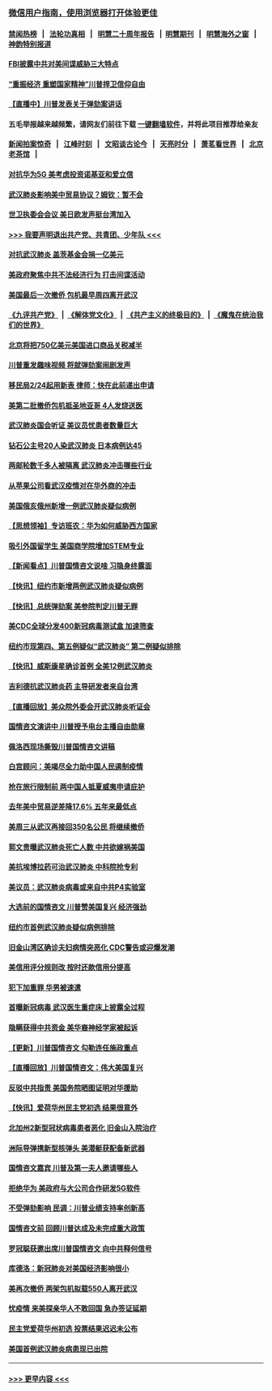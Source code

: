 ### [微信用户指南，使用浏览器打开体验更佳](https://github.com/gfw-breaker/banned-news1/blob/master/indexes/wechat-guide.md?t=0)
#### [禁闻热榜](热点新闻.md?t=0)  &nbsp;&nbsp;|&nbsp;&nbsp; [法轮功真相](https://github.com/gfw-breaker/truth/blob/master/README.md?t=0) &nbsp;&nbsp;|&nbsp;&nbsp; [明慧二十周年报告](https://github.com/gfw-breaker/mh-reports/blob/master/README.md?t=0) &nbsp;&nbsp;|&nbsp;&nbsp;[明慧期刊](https://github.com/gfw-breaker/mh-qikan) &nbsp;&nbsp;|&nbsp;&nbsp; [明慧海外之窗](https://github.com/gfw-breaker/mh-news/blob/master/README.md?t=0) &nbsp;&nbsp;|&nbsp;&nbsp; [神韵特别报道](https://github.com/gfw-breaker/mh-news/blob/master/shenyun.md?t=0)
#### [FBI披露中共对美间谍威胁三大特点](../pages/nsc412/n11849700.md?t=02070411) 
#### [“重振经济 重塑国家精神”川普捍卫信仰自由](../pages/nsc412/n11849641.md?t=02070411) 
#### [【直播中】川普发表关于弹劾案讲话](../pages/nsc412/n11849472.md?t=02070411) 
#### 五毛举报越来越频繁，请网友们前往下载 [一键翻墙软件](https://github.com/gfw-breaker/ssr-accounts)，并将此项目推荐给亲友
#### [新闻拍案惊奇](https://github.com/gfw-breaker/banned-news1/blob/master/pages/link4.md) &nbsp;&nbsp;|&nbsp;&nbsp; [江峰时刻](https://github.com/gfw-breaker/banned-news1/blob/master/pages/link4.md) &nbsp;&nbsp;|&nbsp;&nbsp; [文昭谈古论今](https://github.com/gfw-breaker/banned-news1/blob/master/pages/link4.md) &nbsp;&nbsp;|&nbsp;&nbsp; [天亮时分](https://github.com/gfw-breaker/banned-news1/blob/master/pages/link4.md) &nbsp;&nbsp;|&nbsp;&nbsp; [萧茗看世界](https://github.com/gfw-breaker/banned-news1/blob/master/pages/link4.md) &nbsp;&nbsp;|&nbsp;&nbsp; [北京老茶馆](https://github.com/gfw-breaker/banned-news1/blob/master/pages/link4.md) &nbsp;&nbsp;|&nbsp;&nbsp; 
#### [对抗华为5G 美考虑投资诺基亚和爱立信](../pages/nsc412/n11849510.md?t=02070411) 
#### [武汉肺炎影响美中贸易协议？姆钦：暂不会](../pages/nsc412/n11849497.md?t=02070411) 
#### [世卫执委会会议 美日欧发声挺台湾加入](../pages/nsc412/n11849433.md?t=02070411) 
#### [>>> 我要声明退出共产党、共青团、少年队 <<<](https://github.com/begood0513/goodnews/blob/master/quit/letter.md) 
#### [对抗武汉肺炎 盖茨基金会捐一亿美元](../pages/nsc412/n11848953.md?t=02070411) 
#### [美政府聚焦中共不法经济行为 打击间谍活动](../pages/nsc412/n11849322.md?t=02070411) 
#### [美国最后一次撤侨 包机最早周四离开武汉](../pages/nsc412/n11849395.md?t=02070411) 
#### [《九评共产党》](https://github.com/begood0513/9ping.md/blob/master/README.md) &nbsp;|&nbsp; [《解体党文化》](../../../../jtdwh.md/blob/master/README.md)  &nbsp;|&nbsp; [《共产主义的终极目的》](../../../../gczydzjmd.md/blob/master/README.md) &nbsp;|&nbsp; [《魔鬼在统治我们的世界》](../../../../mgztzwmdsj.md/blob/master/README.md) 
#### [北京将把750亿美元美国进口商品关税减半](../pages/nsc412/n11848896.md?t=02070411) 
#### [川普重发趣味视频 将就弹劾案闹剧发声](../pages/nsc412/n11848715.md?t=02070411) 
#### [移民局2/24起用新表  律师：快在此前递出申请](../pages/nsc412/n11848220.md?t=02070411) 
#### [美第二批撤侨包机抵圣地亚哥 4人发烧送医](../pages/nsc412/n11847923.md?t=02070411) 
#### [武汉肺炎国会听证 美议员忧患者数量巨大](../pages/nsc412/n11844851.md?t=02070411) 
#### [钻石公主号20人染武汉肺炎 日本病例达45](../pages/nsc412/n11847823.md?t=02070411) 
#### [两邮轮数千多人被隔离 武汉肺炎冲击哪些行业](../pages/nsc412/n11847456.md?t=02070411) 
#### [从苹果公司看武汉疫情对在华外商的冲击](../pages/nsc412/n11847586.md?t=02070411) 
#### [美国俄亥俄州新增一例武汉肺炎疑似病例](../pages/nsc412/n11847714.md?t=02070411) 
#### [【思想领袖】专访班农：华为如何威胁西方国家](../pages/nsc412/n11847306.md?t=02070411) 
#### [吸引外国留学生 美国商学院增加STEM专业](../pages/nsc412/n11847417.md?t=02070411) 
#### [【新闻看点】川普国情咨文说啥 习隐身终露面](../pages/nsc412/n11847016.md?t=02070411) 
#### [【快讯】纽约市新增两例武汉肺炎疑似病例](../pages/nsc412/n11847250.md?t=02070411) 
#### [【快讯】总统弹劾案 美参院判定川普无罪](../pages/nsc412/n11847316.md?t=02070411) 
#### [美CDC全球分发400新冠病毒测试盒 加速筛查](../pages/nsc412/n11847260.md?t=02070411) 
#### [纽约市现第四、第五例疑似“武汉肺炎”   第二例疑似排除](../pages/nsc412/n11847332.md?t=02070411) 
#### [【快讯】威斯康星确诊首例 全美12例武汉肺炎](../pages/nsc412/n11847162.md?t=02070411) 
#### [吉利德抗武汉肺炎药 主导研发者来自台湾](../pages/nsc412/n11847064.md?t=02070411) 
#### [【直播回放】美众院外委会开武汉肺炎听证会](../pages/nsc412/n11846727.md?t=02070411) 
#### [国情咨文演讲中 川普授予电台主播自由勋章](../pages/nsc412/n11846815.md?t=02070411) 
#### [佩洛西现场撕毁川普国情咨文讲稿](../pages/nsc412/n11846724.md?t=02070411) 
#### [白宫顾问：美竭尽全力助中国人民遏制疫情](../pages/nsc412/n11846756.md?t=02070411) 
#### [抢在旅行限制前 两中国人抵夏威夷申请庇护](../pages/nsc412/n11846866.md?t=02070411) 
#### [去年美中贸易逆差降17.6% 五年来最低点](../pages/nsc412/n11846755.md?t=02070411) 
#### [美周三从武汉再接回350名公民 将继续撤侨](../pages/nsc412/n11846705.md?t=02070411) 
#### [郭文贵曝武汉肺炎死亡人数 中共欲嫁祸美国](../pages/nsc412/n11846240.md?t=02070411) 
#### [美抗埃博拉药可治武汉肺炎 中科院抢专利](../pages/nsc412/n11846409.md?t=02070411) 
#### [美议员：武汉肺炎病毒或来自中共P4实验室](../pages/nsc412/n11846043.md?t=02070411) 
#### [大选前的国情咨文 川普赞美国复兴 经济强劲](../pages/nsc412/n11845526.md?t=02070411) 
#### [纽约市首例武汉肺炎疑似病例排除](../pages/nsc412/n11844989.md?t=02070411) 
#### [旧金山湾区确诊夫妇病情突恶化 CDC警告或迎爆发潮](../pages/nsc412/n11845730.md?t=02070411) 
#### [美信用评分规则改  按时还款信用分提高](../pages/nsc412/n11845488.md?t=02070411) 
#### [犯下加重罪 华男被速遣](../pages/nsc412/n11845476.md?t=02070411) 
#### [首曝新冠病毒 武汉医生重症床上披露全过程](../pages/nsc412/n11845150.md?t=02070411) 
#### [隐瞒获得中共资金 美华裔神经学家被起诉](../pages/nsc412/n11844879.md?t=02070411) 
#### [【更新】川普国情咨文 勾勒连任施政重点](../pages/nsc412/n11845223.md?t=02070411) 
#### [【直播回放】川普国情咨文：伟大美国复兴](../pages/nsc412/n11842079.md?t=02070411) 
#### [反驳中共指责 美国务院晒图证明对华援助](../pages/nsc412/n11844859.md?t=02070411) 
#### [【快讯】爱荷华州民主党初选 结果很意外](../pages/nsc412/n11844878.md?t=02070411) 
#### [北加州2新型冠状病毒患者恶化 旧金山入院治疗](../pages/nsc412/n11844842.md?t=02070411) 
#### [洲际导弹携新型核弹头 美潜艇获配备新武器](../pages/nsc412/n11844680.md?t=02070411) 
#### [国情咨文嘉宾 川普及第一夫人邀请哪些人](../pages/nsc412/n11844712.md?t=02070411) 
#### [拒绝华为 美政府与大公司合作研发5G软件](../pages/nsc412/n11844625.md?t=02070411) 
#### [不受弹劾影响 民调：川普业绩支持率创新高](../pages/nsc412/n11844622.md?t=02070411) 
#### [国情咨文前 回顾川普达成及未完成重大政策](../pages/nsc412/n11844581.md?t=02070411) 
#### [罗冠聪获邀出席川普国情咨文 向中共释何信号](../pages/nsc412/n11844355.md?t=02070411) 
#### [库德洛：新冠肺炎对美国经济影响很小](../pages/nsc412/n11844418.md?t=02070411) 
#### [美再次撤侨 两架包机拟载550人离开武汉](../pages/nsc412/n11844407.md?t=02070411) 
#### [忧疫情 来美探亲华人不敢回国 急办签证延期](../pages/nsc412/n11843344.md?t=02070411) 
#### [民主党爱荷华州初选 投票结果迟迟未公布](../pages/nsc412/n11844207.md?t=02070411) 
#### [美国首例武汉肺炎病患现已出院](../pages/nsc412/n11842740.md?t=02070411) 

----
#### [ >>> 更早内容 <<< ](../indexes/nsc412-earlier.md)
